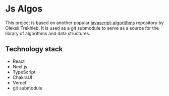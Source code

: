 # Js Algos

This project is based on another popular [javascript-algorithms](https://github.com/trekhleb/javascript-algorithms) repository by Oleksii Trekhleb. It is used as a git submodule to serve as a source for the library of algorithms and data structures. 

## Technology stack
* React
* Next.js
* TypeScript
* ChakraUI
* Vercel
* git submodule
